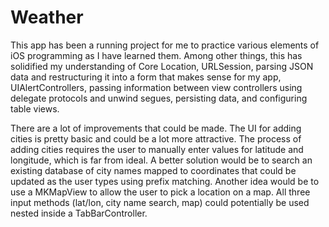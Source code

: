# Weather

This app has been a running project for me to practice various elements of iOS programming as I have learned them.
Among other things, this has solidified my understanding of Core Location, URLSession, parsing JSON data and restructuring it
into a form that makes sense for my app, UIAlertControllers, passing information between view controllers using delegate protocols
and unwind segues, persisting data, and configuring table views.

There are a lot of improvements that could be made. The UI for adding cities is pretty basic and could be a lot more attractive.
The process of adding cities requires the user to manually enter values for latitude and longitude, which is far from ideal. A
better solution would be to search an existing database of city names mapped to coordinates that could be updated as the user
types using prefix matching. Another idea would be to use a MKMapView to allow the user to pick a location on a map. All three
input methods (lat/lon, city name search, map) could potentially be used nested inside a TabBarController.
